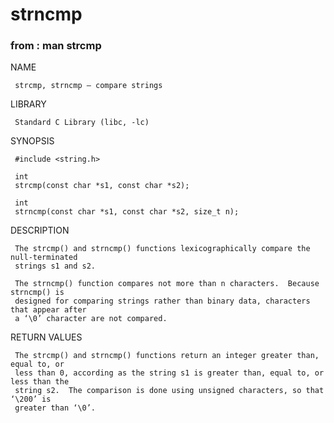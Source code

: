 # strncmp

### from : man strcmp

NAME

     strcmp, strncmp – compare strings

LIBRARY

     Standard C Library (libc, -lc)

SYNOPSIS

     #include <string.h>

     int
     strcmp(const char *s1, const char *s2);

     int
     strncmp(const char *s1, const char *s2, size_t n);

DESCRIPTION

     The strcmp() and strncmp() functions lexicographically compare the null-terminated
     strings s1 and s2.

     The strncmp() function compares not more than n characters.  Because strncmp() is
     designed for comparing strings rather than binary data, characters that appear after
     a ‘\0’ character are not compared.

RETURN VALUES

     The strcmp() and strncmp() functions return an integer greater than, equal to, or
     less than 0, according as the string s1 is greater than, equal to, or less than the
     string s2.  The comparison is done using unsigned characters, so that ‘\200’ is
     greater than ‘\0’.
